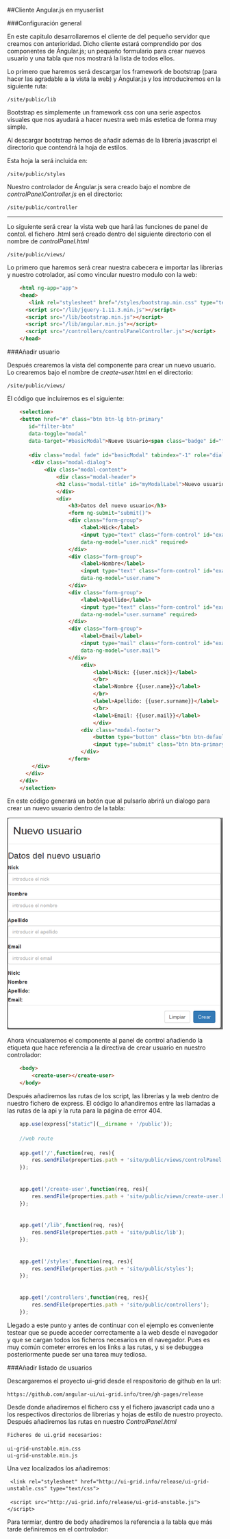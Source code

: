 ##Cliente Angular.js en myuserlist

###Configuración general

En este capitulo desarrollaremos el cliente de del pequeño servidor que creamos con anterioridad. Dicho cliente estará comprendido por dos componentes de Ángular.js; un pequeño formulario para crear nuevos usuario y una tabla que nos mostrará la lista de todos ellos. 

Lo primero que haremos será descargar los framework de bootstrap (para hacer las agradable a la vista la web) y Ángular.js y los introduciremos en la siguiente ruta:

    /site/public/lib
    


Bootstrap es simplemente un framework css con una serie aspectos visuales que nos ayudará a hacer nuestra web más estetica de forma muy simple.

Al descargar bootstrap hemos de añadir además de la librería javascript el directorio que contendrá la hoja de estilos.
 
 Esta hoja la será incluida en:
 
    /site/public/styles
 
 
Nuestro controlador de Ángular.js sera creado bajo el nombre de *controlPanelController.js* en el directorio:

    /site/public/controller
 
 
 -----------------------------------------------
    

Lo siguiente será crear la vista web que hará las funciones de panel de contol. el fichero .html será creado dentro del siguiente directorio con el nombre de *controlPanel.html*

    /site/public/views/
 
 Lo primero que haremos será crear nuestra cabecera e importar las librerias y nuestro cotrolador, así como vincular nuestro modulo con la web:
 
```html
    <html ng-app="app">
    <head>
       <link rel="stylesheet" href="/styles/bootstrap.min.css" type="text/css">        
      <script src="/lib/jquery-1.11.3.min.js"></script> 
      <script src="/lib/bootstrap.min.js"></script>
      <script src="/lib/angular.min.js"></script>
      <script src="/controllers/controlPanelController.js"></script> 
    </head>
```

###Añadir usuario

Después crearemos la vista del componente para crear un nuevo usuario. Lo crearemos bajo el nombre de *create-user.html* en el directorio:

    /site/public/views/
    
El código que incluiremos es el siguiente:

```html
    <selection>
    <button href="#" class="btn btn-lg btn-primary"
       id="filter-btn"
       data-toggle="modal"
       data-target="#basicModal">Nuevo Usuario<span class="badge" id="filterCount"></span></button>
    
       <div class="modal fade" id="basicModal" tabindex="-1" role="dialog" aria-labelledby="basicModal" aria-hidden="true">
        <div class="modal-dialog">
            <div class="modal-content">
                <div class="modal-header">
                <h2 class="modal-title" id="myModalLabel">Nuevo usuario</h2>
                </div>	
                <div> 
                	<h3>Datos del nuevo usuario</h3>
                	<form ng-submit="submit()">
                	<div class="form-group">
        				<label>Nick</label>
        				<input type="text" class="form-control" id="exampleInputEmail1" placeholder="introduce el nick"
        				data-ng-model="user.nick" required>
      				</div>
      				<div class="form-group">
        				<label>Nombre</label>
        				<input type="text" class="form-control" id="exampleInputEmail1" placeholder="introduce el nombre"
        				data-ng-model="user.name">
      				</div>
      				<div class="form-group">
        				<label>Apellido</label>
        				<input type="text" class="form-control" id="exampleInputEmail1" placeholder="introducir el apellido"
        				data-ng-model="user.surname" required>
      				</div>
      				<div class="form-group">
        				<label>Email</label>
        				<input type="mail" class="form-control" id="exampleInputEmail1" placeholder="introducir el email"
        				data-ng-model="user.mail">
      				</div>
    		            <div>
    			            <label>Nick: {{user.nick}}</label>
    			            </br>
    			            <label>Nombre {{user.name}}</label>
    			            </br>
    			            <label>Apellido: {{user.surname}}</label>
    			            </br>
    			            <label>Email: {{user.mail}}</label>
    			            </div>
    		            <div class="modal-footer">
    		                <button type="button" class="btn btn-default" data-ng-click='clear(user)' >Limpiar</button>
    		                <input type="submit" class="btn btn-primary" value="Crear"></button>
    		        	</div>
    		        </form>	
        </div>
      </div>
    </div>
    </selection>    
```
En este código generará un botón que al pulsarlo abrirá un dialogo para crear un nuevo usuario dentro de la tabla:

![](nuevo-usuario.png)

Ahora vincualaremos el componente al panel de control añadiendo la etiqueta que hace referencia a la directiva de crear usuario en nuestro controlador:

```html
    <body>
        <create-user></create-user>
    </body>    
```

Después añadiremos las rutas de los script, las librerías y la web dentro de nuestro fichero de express. El código lo añandiremos entre  las llamadas a las rutas de la api y la ruta para la página de error 404.

```javascript
    app.use(express["static"](__dirname + '/public'));

    //web route
    
    app.get('/',function(req, res){
    	res.sendFile(properties.path + 'site/public/views/controlPanel.html');
    });
    
    
    app.get('/create-user',function(req, res){
    	res.sendFile(properties.path + 'site/public/views/create-user.html');
    });
    
    
    app.get('/lib',function(req, res){
    	res.sendFile(properties.path + 'site/public/lib');
    });
    
    
    app.get('/styles',function(req, res){
    	res.sendFile(properties.path + 'site/public/styles');
    });
    
    
    app.get('/controllers',function(req, res){
    	res.sendFile(properties.path + 'site/public/controllers');
    });
```

Llegado a este punto y antes de continuar con el ejemplo es conveniente testear que se puede acceder correctamente a la web desde el navegador y que se cargan todos los ficheros necesarios en el navegador. Pues es muy común cometer errores en los links a las rutas, y si se debuggea posteriormente puede ser una tarea muy tediosa.


###Añadir listado de usuarios

Descargaremos el proyecto ui-grid desde el respositorio de github en la url:

    https://github.com/angular-ui/ui-grid.info/tree/gh-pages/release
    
Desde donde añadiremos el fichero css y el fichero javascript cada uno a los respectivos directorios de librerias y hojas de estilo de nuestro proyecto. Después añadiremos las rutas en nuestro *ControlPanel.html*

    Ficheros de ui.grid necesarios:
    
    ui-grid-unstable.min.css
    ui-grid-unstable.min.js
    
Una vez localizados los añadiremos:


     <link rel="stylesheet" href="http://ui-grid.info/release/ui-grid-unstable.css" type="text/css">
     
     <script src="http://ui-grid.info/release/ui-grid-unstable.js"></script>
     
Para termiar, dentro de body añadiremos la referencia a la tabla que más tarde definiremos en el controlador:

<div id="userGrid" ui-grid="gridOptions" class="grid"></div>



